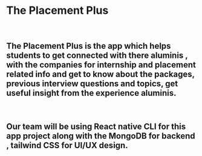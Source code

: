 # The Placement Plus 

<br>

## The Placement Plus is the app which helps students to get connected with there aluminis , with the companies for internship and placement related info and get to know about the packages, previous interview questions and topics, get useful insight from the experience aluminis.

<br>

## Our team will be using React native CLI for this app project along with the MongoDB for backend , tailwind CSS for UI/UX design.
